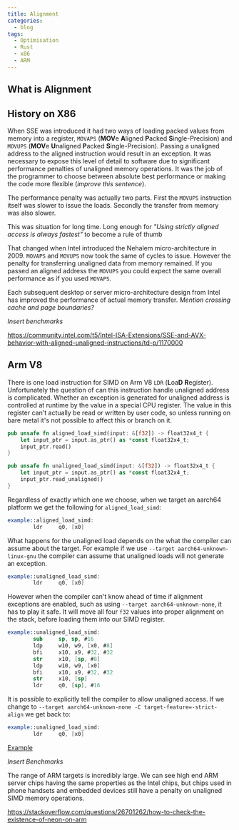 ```yaml
---
title: Alignment
categories:
  - blog
tags:
  - Optimisation
  - Rust
  - x86
  - ARM
---
```


## What is Alignment

## History on X86

When SSE was introduced it had two ways of loading packed values from memory into a register, `MOVAPS` (**MOV**e **A**ligned **P**acked **S**ingle-Precision) and `MOVUPS` (**MOV**e **U**naligned **P**acked **S**ingle-Precision). Passing a unaligned address to the aligned instruction would result in an exception. It was necessary to expose this level of detail to software due to significant performance penalties of unaligned memory operations. It was the job of the programmer to choose between absolute best performance or making the code more flexible (*improve this sentence*).

The performance penalty was actually two parts. First the `MOVUPS` instruction itself was slower to issue the loads. Secondly the transfer from memory was also slower.

This was situation for long time. Long enough for *"Using strictly aligned access is always fastest"* to become a rule of thumb

That changed when Intel introduced the Nehalem micro-architecture in 2009. `MOVAPS` and `MOVUPS` now took the same of cycles to issue. However the penalty for transferring unaligned data from memory remained. If you passed an aligned address the `MOVUPS` you could expect the same overall performance as if you used `MOVAPS`.

Each subsequent desktop or server micro-architecture design from Intel has improved the performance of actual memory transfer. *Mention crossing cache and page boundaries?*

*Insert benchmarks*

https://community.intel.com/t5/Intel-ISA-Extensions/SSE-and-AVX-behavior-with-aligned-unaligned-instructions/td-p/1170000

## Arm V8

There is one load instruction for SIMD on Arm V8 `LDR` (**L**oa**D** **R**egister). Unfortunately the question of can this instruction handle unaligned address is complicated. Whether an exception is generated for unaligned address is controlled at runtime by the value in a special CPU register. The value in this register can't actually be read or written by user code, so unless running on bare metal it's not possible to affect this or branch on it.

```rust
pub unsafe fn aligned_load_simd(input: &[f32]) -> float32x4_t {
    let input_ptr = input.as_ptr() as *const float32x4_t;
    input_ptr.read()
}

pub unsafe fn unaligned_load_simd(input: &[f32]) -> float32x4_t {
    let input_ptr = input.as_ptr() as *const float32x4_t;
    input_ptr.read_unaligned()
}
```

Regardless of exactly which one we choose, when we target an aarch64 platform we get the following for `aligned_load_simd`:
```nasm
example::aligned_load_simd:
        ldr     q0, [x0]
```

What happens for the unaligned load depends on the what the compiler can assume about the target. For example if we use `--target aarch64-unknown-linux-gnu` the compiler can assume that unaligned loads will not generate an exception.

```nasm
example::unaligned_load_simd:
        ldr     q0, [x0]
```

However when the compiler can't know ahead of time if alignment exceptions are enabled, such as using `--target aarch64-unknown-none`, it has to play it safe. It will move all four `f32` values into proper alignment on the stack, before loading them into our SIMD register.

```nasm
example::unaligned_load_simd:
        sub     sp, sp, #16
        ldp     w10, w9, [x0, #8]
        bfi     x10, x9, #32, #32
        str     x10, [sp, #8]
        ldp     w10, w9, [x0]
        bfi     x10, x9, #32, #32
        str     x10, [sp]
        ldr     q0, [sp], #16
```

It is possible to explicitly tell the compiler to allow unaligned access. If we change to `--target aarch64-unknown-none -C target-feature=-strict-align` we get back to:

```nasm
example::unaligned_load_simd:
        ldr     q0, [x0]
```

[Example](https://rust.godbolt.org/z/YM77xf)

*Insert Benchmarks*

The range of ARM targets is incredibly large. We can see high end ARM server chips having the same properties as the Intel chips, but chips used in phone handsets and embedded devices still have a penalty on unaligned SIMD memory operations.

https://stackoverflow.com/questions/26701262/how-to-check-the-existence-of-neon-on-arm

